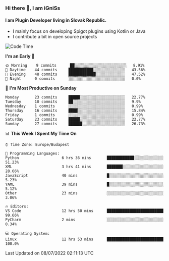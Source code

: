 ### Hi there 👋, I am iGniSs

#### I am Plugin Developer living in Slovak Republic.
- I mainly focus on developing Spigot plugins using Kotlin or Java
- I contribute a bit in open source projects

<!--START_SECTION:waka-->
![Code Time](http://img.shields.io/badge/Code%20Time-805%20hrs%2056%20mins-blue)

**I'm an Early 🐤** 

```text
🌞 Morning    9 commits      ██░░░░░░░░░░░░░░░░░░░░░░░   8.91% 
🌆 Daytime    44 commits     ███████████░░░░░░░░░░░░░░   43.56% 
🌃 Evening    48 commits     ████████████░░░░░░░░░░░░░   47.52% 
🌙 Night      0 commits      ░░░░░░░░░░░░░░░░░░░░░░░░░   0.0%

```
📅 **I'm Most Productive on Sunday** 

```text
Monday       23 commits     █████░░░░░░░░░░░░░░░░░░░░   22.77% 
Tuesday      10 commits     ██░░░░░░░░░░░░░░░░░░░░░░░   9.9% 
Wednesday    1 commits      ░░░░░░░░░░░░░░░░░░░░░░░░░   0.99% 
Thursday     16 commits     ████░░░░░░░░░░░░░░░░░░░░░   15.84% 
Friday       1 commits      ░░░░░░░░░░░░░░░░░░░░░░░░░   0.99% 
Saturday     23 commits     █████░░░░░░░░░░░░░░░░░░░░   22.77% 
Sunday       27 commits     ██████░░░░░░░░░░░░░░░░░░░   26.73%

```


📊 **This Week I Spent My Time On** 

```text
⌚︎ Time Zone: Europe/Budapest

💬 Programming Languages: 
Python                   6 hrs 36 mins       ████████████░░░░░░░░░░░░░   51.23% 
XML                      3 hrs 41 mins       ███████░░░░░░░░░░░░░░░░░░   28.66% 
JavaScript               40 mins             █░░░░░░░░░░░░░░░░░░░░░░░░   5.23% 
YAML                     39 mins             █░░░░░░░░░░░░░░░░░░░░░░░░   5.12% 
Other                    23 mins             ░░░░░░░░░░░░░░░░░░░░░░░░░   3.06%

🔥 Editors: 
VS Code                  12 hrs 50 mins      █████████████████████████   99.66% 
PyCharm                  2 mins              ░░░░░░░░░░░░░░░░░░░░░░░░░   0.34%

💻 Operating System: 
Linux                    12 hrs 53 mins      █████████████████████████   100.0%

```


 Last Updated on 08/07/2022 02:11:13 UTC
<!--END_SECTION:waka-->